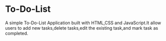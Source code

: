 # To-Do-List
A simple To-Do-List Application built with HTML,CSS and JavaScript.It allow users to add new tasks,delete tasks,edit the existing task,and mark task as completed.
